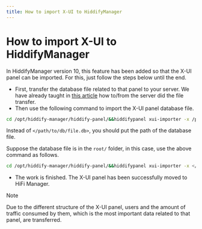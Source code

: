 ```yaml
---
title: How to import X-UI to HiddifyManager
---
```


<div dir="ltr" markdown="1">

# How to import X-UI to HiddifyManager

In HiddifyManager version 10, this feature has been added so that the X-UI panel can be imported. For this, just follow the steps below until the end.

- First, transfer the database file related to that panel to your server. We have already taught in [this article](/fa/manager/basic-concepts-and-troubleshooting/How-to-transfer-files-between-a-server-and-a-computer/) how to/from the server did the file transfer.
- Then use the following command to import the X-UI panel database file.

```bash
cd /opt/hiddify-manager/hiddify-panel/&&hiddifypanel xui-importer -x /path/to/db/file.db
```


   Instead of `</path/to/db/file.db>`, you should put the path of the database file.
  
   Suppose the database file is in the `root/` folder, in this case, use the above command as follows.

```bash
cd /opt/hiddify-manager/hiddify-panel/&&hiddifypanel xui-importer -x </root/file.db>
```

- The work is finished. The X-UI panel has been successfully moved to HiFi Manager.
> [!NOTE] 
> Due to the different structure of the X-UI panel, users and the amount of traffic consumed by them, which is the most important data related to that panel, are transferred.

</div>
